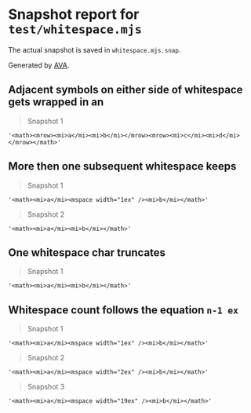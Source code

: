 # Snapshot report for `test/whitespace.mjs`

The actual snapshot is saved in `whitespace.mjs.snap`.

Generated by [AVA](https://avajs.dev).

## Adjacent symbols on either side of whitespace gets wrapped in an <mrow>

> Snapshot 1

    '<math><mrow><mi>a</mi><mi>b</mi></mrow><mrow><mi>c</mi><mi>d</mi></mrow></math>'

## More then one subsequent whitespace keeps

> Snapshot 1

    '<math><mi>a</mi><mspace width="1ex" /><mi>b</mi></math>'

> Snapshot 2

    '<math><mi>a</mi><mi>b</mi></math>'

## One whitespace char truncates

> Snapshot 1

    '<math><mi>a</mi><mi>b</mi></math>'

## Whitespace count follows the equation `n-1 ex`

> Snapshot 1

    '<math><mi>a</mi><mspace width="1ex" /><mi>b</mi></math>'

> Snapshot 2

    '<math><mi>a</mi><mspace width="2ex" /><mi>b</mi></math>'

> Snapshot 3

    '<math><mi>a</mi><mspace width="19ex" /><mi>b</mi></math>'
